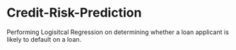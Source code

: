 # Credit-Risk-Prediction
Performing Logisitcal Regression on determining whether a loan applicant is likely to default on a loan.
